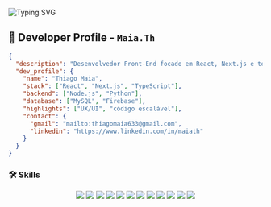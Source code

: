 ![Typing SVG](https://readme-typing-svg.herokuapp.com/?font=Press+Start+2P&size=30&center=true&vCenter=true&duration=4000&pause=4000&color=ff8c00&width=1000&lines=Welcome+to+my+GitHub+profile!)

## 🧾 Developer Profile - `Maia.Th`

```json
{
  "description": "Desenvolvedor Front-End focado em React, Next.js e tecnologias modernas do JavaScript.",
  "dev_profile": {
    "name": "Thiago Maia",
    "stack": ["React", "Next.js", "TypeScript"],
    "backend": ["Node.js", "Python"],
    "database": ["MySQL", "Firebase"],
    "highlights": ["UX/UI", "código escalável"],
    "contact": {
      "gmail": "mailto:thiagomaia633@gmail.com",
      "linkedin": "https://www.linkedin.com/in/maiath"
    }
  }
}
```

### 🛠️ Skills

<div align="center">

<!-- Front-end -->
<img src="https://img.shields.io/badge/React-61DAFB?style=flat&logo=react&logoColor=000" />
<img src="https://img.shields.io/badge/Next.js-ffffff?style=flat&logo=nextdotjs&logoColor=000" />
<img src="https://img.shields.io/badge/Vue.js-35495E?style=flat&logo=vue.js&logoColor=4FC08D" />
<img src="https://img.shields.io/badge/Nuxt-00DC82?style=flat&logo=nuxt&logoColor=white" />
<img src="https://img.shields.io/badge/TypeScript-3178C6?style=flat&logo=typescript&logoColor=white" />
<img src="https://img.shields.io/badge/Tailwind_CSS-0EA5E9?style=flat&logo=tailwind-css&logoColor=white" />

<!-- Back-end -->
<img src="https://img.shields.io/badge/Node.js-3C873A?style=flat&logo=node.js&logoColor=white" />
<img src="https://img.shields.io/badge/Express-444?style=flat&logo=express&logoColor=white" />
<img src="https://img.shields.io/badge/Python-FFD43B?style=flat&logo=python&logoColor=306998" />
<img src="https://img.shields.io/badge/Flask-000000?style=flat&logo=flask&logoColor=white" />

<!-- Banco de dados -->
<img src="https://img.shields.io/badge/MySQL-005C84?style=flat&logo=mysql&logoColor=white" />
<img src="https://img.shields.io/badge/Firebase-FFCA28?style=flat&logo=firebase&logoColor=000" />

</div>

